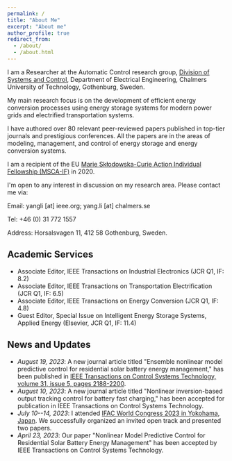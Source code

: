 ```yaml
---
permalink: /
title: "About Me"
excerpt: "About me"
author_profile: true
redirect_from: 
  - /about/
  - /about.html
---
```


I am a Researcher at the Automatic Control research group, [Division of Systems and Control](https://www.chalmers.se/en/departments/e2/research/systems-and-control/), Department of Electrical Engineering, Chalmers University of Technology, Gothenburg, Sweden. 

My main research focus is on the development of efficient energy conversion processes using energy storage systems for modern power grids and electrified transportation systems.

I have authored over 80 relevant peer-reviewed papers published in top-tier journals and prestigious conferences. All the papers are in the areas of modeling, management, and control of energy storage and energy conversion systems. 

I am a recipient of the EU [Marie Skłodowska-Curie Action Individual Fellowship (MSCA-IF)](https://cordis.europa.eu/project/id/895337) in 2020.

I'm open to any interest in discussion on my research area. Please contact me via:

Email: yangli [at] ieee.org; yang.li [at] chalmers.se

Tel: +46 (0) 31 772 1557 

Address: Horsalsvagen 11, 412 58 Gothenburg, Sweden.


Academic Services
------
- Associate Editor, IEEE Transactions on Industrial Electronics (JCR Q1, IF: 8.2)
- Associate Editor, IEEE Transactions on Transportation Electrification (JCR Q1, IF: 6.5)
- Associate Editor, IEEE Transactions on Energy Conversion (JCR Q1, IF: 4.8)
- Guest Editor, Special Issue on Intelligent Energy Storage Systems, Applied Energy (Elsevier, JCR Q1, IF: 11.4)

News and Updates
------
- *August 19, 2023*: A new journal article titled "Ensemble nonlinear model predictive control for residential solar battery energy management," has been published in [IEEE Transactions on Control Systems Technology, volume 31, issue 5, pages 2188-2200](http://doi.org/10.1109/TCST.2023.3291540).
- *August 10, 2023*: A new journal article titled "Nonlinear inversion-based output tracking control for battery fast charging," has been accepted for publication in IEEE Transactions on Control Systems Technology.
- *July 10--14, 2023*: I attended [IFAC World Congress 2023 in Yokohama, Japan](https://www.ifac2023.org/). We successfully organized an invited open track and presented two papers.
- *April 23, 2023*: Our paper "Nonlinear Model Predictive Control for Residential Solar Battery Energy Management" has been accepted by IEEE Transactions on Control Systems Technology.